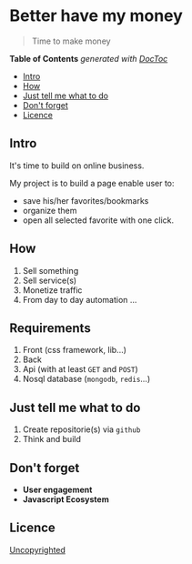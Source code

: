 # Better have my money

> Time to make money

<!-- START doctoc generated TOC please keep comment here to allow auto update -->
<!-- DON'T EDIT THIS SECTION, INSTEAD RE-RUN doctoc TO UPDATE -->
**Table of Contents**  *generated with [DocToc](https://github.com/thlorenz/doctoc)*

- [Intro](#intro)
- [How](#how)
- [Just tell me what to do](#just-tell-me-what-to-do)
- [Don't forget](#dont-forget)
- [Licence](#licence)

<!-- END doctoc generated TOC please keep comment here to allow auto update -->


## Intro

It's time to build on online business.

My project is to build a page enable user to:
- save his/her favorites/bookmarks
- organize them
- open all selected favorite with one click.

## How

1. Sell something
1. Sell service(s)
1. Monetize traffic
1. From day to day automation
...

## Requirements

1. Front (css framework, lib...)
1. Back
  1. Api (with at least `GET` and `POST`)
  1. Nosql database (`mongodb`, `redis`...)

## Just tell me what to do

1. Create repositorie(s) via `github`
1. Think and build

## Don't forget

* **User engagement**
* **Javascript Ecosystem**

## Licence

[Uncopyrighted](http://zenhabits.net/uncopyright/)
